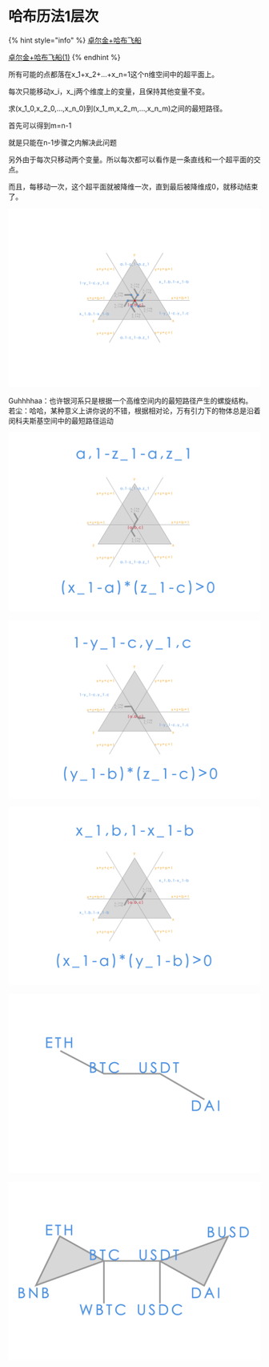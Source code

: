 # 哈布历法1层次



{% hint style="info" %}
[卓尔金+哈布飞船](https://share.weiyun.com/O2bZwwMx)

[卓尔金+哈布飞船\(1\)](https://share.weiyun.com/kqakKw4y)
{% endhint %}



所有可能的点都落在x\_1+x\_2+…+x\_n=1这个n维空间中的超平面上。

每次只能移动x\_i，x\_j两个维度上的变量，且保持其他变量不变。

求\(x\_1\_0,x\_2\_0,…,x\_n\_0\)到\(x\_1\_m,x\_2\_m,…,x\_n\_m\)之间的最短路径。 

首先可以得到m=n-1 

就是只能在n-1步骤之内解决此问题 

另外由于每次只移动两个变量。所以每次都可以看作是一条直线和一个超平面的交点。 

而且，每移动一次，这个超平面就被降维一次，直到最后被降维成0，就移动结束了。

![](../../../../.gitbook/assets/hb1.png)

Guhhhhaa：也许银河系只是根据一个高维空间内的最短路径产生的螺旋结构。   
若尘：哈哈，某种意义上讲你说的不错，根据相对论，万有引力下的物体总是沿着闵科夫斯基空间中的最短路径运动

![](../../../../.gitbook/assets/hb2.png)

![](../../../../.gitbook/assets/hb3.png)

![](../../../../.gitbook/assets/hb4.png)

![](../../../../.gitbook/assets/st1.png)

![](../../../../.gitbook/assets/st2.png)

